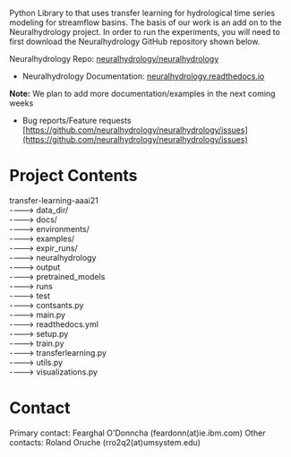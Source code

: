 Python Library to that uses transfer learning for hydrological time series modeling for streamflow basins. The basis of our work is an add on to the Neuralhydrology project. In order to run the experiments, you will need to first download the Neuralhydrology GitHub repository shown below.

Neuralhydrology Repo: [neuralhydrology/neuralhydrology](https://github.com/neuralhydrology/neuralhydrology) 
- Neuralhydrology Documentation: [neuralhydrology.readthedocs.io](https://neuralhydrology.readthedocs.io)

**Note:** We plan to add more documentation/examples in the next coming weeks
- Bug reports/Feature requests [https://github.com/neuralhydrology/neuralhydrology/issues](https://github.com/neuralhydrology/neuralhydrology/issues)


# Project Contents
transfer-learning-aaai21\
----> data_dir/\
----> docs/\
----> environments/\
----> examples/\
----> expir_runs/\
----> neuralhydrology\
----> output\
----> pretrained_models\
----> runs\
----> test\
----> contsants.py\
----> main.py\
----> readthedocs.yml\
----> setup.py\
----> train.py\
----> transferlearning.py\
----> utils.py\
----> visualizations.py

# Contact
Primary contact: Fearghal O'Donncha (feardonn(at)ie.ibm.com)
Other contacts: Roland Oruche (rro2q2(at)umsystem.edu)

